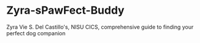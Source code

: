 # Zyra-sPawFect-Buddy
Zyra Vie S. Del Castillo's, NISU CICS, comprehensive guide to finding your perfect dog companion
